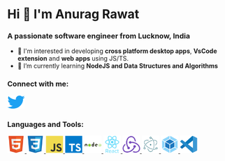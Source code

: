 <h1>Hi 👋 I'm Anurag Rawat</h1>
<h3>A passionate software engineer from Lucknow, India</h3>

- 👀 I'm interested in developing **cross platform desktop apps**, **VsCode extension** and **web apps** using JS/TS.
- 🌱 I’m currently learning **NodeJS and Data Structures and Algorithms**

<h3 align="left">Connect with me:</h3>
<p align="left">
<a href="https://twitter.com/AnuragRawat_1_0" target="_blank">
<img src="https://raw.githubusercontent.com/devicons/devicon/master/icons/twitter/twitter-original.svg" alt="isan_ban" height="30" width="40" /> 
</a>
</p>

<h3 align="left">Languages and Tools:</h3>
<p align="left">
<a href="https://developer.mozilla.org/en-US/docs/Glossary/HTML5" target="_blank" rel="noreferrer">
<img src="https://raw.githubusercontent.com/devicons/devicon/master/icons/html5/html5-original.svg" alt="html5" width="40" height="40"/> 
</a>
<a href="https://developer.mozilla.org/en-US/docs/Web/CSS" target="_blank" rel="noreferrer">
<img src="https://raw.githubusercontent.com/devicons/devicon/master/icons/css3/css3-original.svg" alt="css3" width="40" height="40"/> 
</a>
<a href="https://developer.mozilla.org/en-US/docs/Web/JavaScript" target="_blank" rel="noreferrer">
<img src="https://raw.githubusercontent.com/devicons/devicon/master/icons/javascript/javascript-original.svg" alt="javascript" width="40" height="40"/> 
</a>
<a href="https://www.typescriptlang.org/" target="_blank" rel="noreferrer"> 
<img src="https://raw.githubusercontent.com/devicons/devicon/master/icons/typescript/typescript-original.svg" alt="typescript" width="40" height="40"/> 
</a>
<a href="https://nodejs.org" target="_blank" rel="noreferrer"> 
<img src="https://raw.githubusercontent.com/devicons/devicon/master/icons/nodejs/nodejs-original-wordmark.svg" alt="nodejs" width="40" height="40"/> 
</a>
<a href="https://reactjs.org" target="_blank" rel="noreferrer"> 
<img src="https://raw.githubusercontent.com/devicons/devicon/master/icons/react/react-original-wordmark.svg" alt="react" width="40" height="40"/> 
</a>
<a href="https://redux.js.org" target="_blank" rel="noreferrer"> 
<img src="https://raw.githubusercontent.com/devicons/devicon/master/icons/redux/redux-original.svg" alt="redux" width="40" height="40"/> 
</a>
<a href="https://www.electronjs.org" target="_blank" rel="noreferrer"> 
<img src="https://raw.githubusercontent.com/devicons/devicon/master/icons/electron/electron-original.svg" alt="electron" width="40" height="40"/> 
</a>
<a href="https://webpack.js.org" target="_blank" rel="noreferrer"> 
<img src="https://raw.githubusercontent.com/devicons/devicon/master/icons/webpack/webpack-original.svg" alt="webpack" width="40" height="40"/> 
</a>
<a href="https://code.visualstudio.com/api/get-started/your-first-extension" target="_blank" rel="noreferrer"> 
<img src="https://raw.githubusercontent.com/devicons/devicon/master/icons/vscode/vscode-original.svg" alt="vs code extension" width="40" height="40"/> 
</a>
</p>
